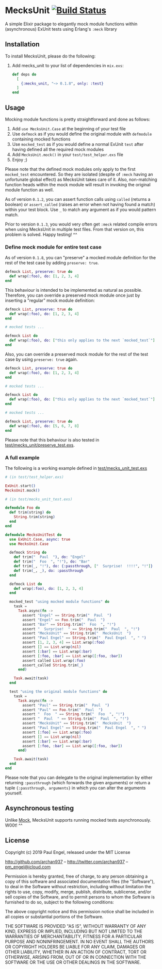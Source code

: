 # MecksUnit [![Build Status](https://travis-ci.org/archan937/mecks_unit.svg?branch=master)](https://travis-ci.org/archan937/mecks_unit)

A simple Elixir package to elegantly mock module functions within (asynchronous) ExUnit tests using Erlang's `:meck` library

## Installation

To install MecksUnit, please do the following:

  1. Add mecks_unit to your list of dependencies in `mix.exs`:

      ```elixir
      def deps do
        [
          {:mecks_unit, "~> 0.1.8", only: :test}
        ]
      end
      ```

## Usage

Mocking module functions is pretty straightforward and done as follows:

  1. Add `use MecksUnit.Case` at the beginning of your test file
  2. Use `defmock` as if you would define the original module with `defmodule` containing mocked functions
  3. Use `mocked_test` as if you would define a normal ExUnit `test` after having defined all the required mock modules
  4. Add `MecksUnit.mock()` in your `test/test_helper.exs` file
  5. Enjoy ;)

Please note that the defined mock modules only apply to the first `mocked_test` encountered.
So they are isolated (despite of `:meck` having an unfortunate global effect) as MecksUnit takes care of it.
Also, non-matching function heads within the mock module will result in invoking the original module function as well.

As of version `0.1.2`, you can assert function calls using `called` (returns a boolean) or `assert_called` (raises an
error when not having found a match) within your test block. Use `_` to match any argument as if you would pattern match.

Prior to version `0.1.3`, you would very often get `:meck` related compile errors when using MecksUnit in multiple test files.
From that version on, this problem is solved. Happy testing! ^^

### Define mock module for entire test case

As of version `0.1.8`, you can "preserve" a mocked module definition for the rest of the test case by adding `preserve: true`.

  ```elixir
  defmock List, preserve: true do
    def wrap(:foo), do: [1, 2, 3, 4]
  end
  ```

This behaviour is intended to be implemented as natural as possible. Therefore, you can override a preserved mock module once
just by inserting a "regular" mock module definition:

  ```elixir
  defmock List, preserve: true do
    def wrap(:foo), do: [1, 2, 3, 4]
  end

  # mocked tests ...

  defmock List do
    def wrap(:foo), do: ["this only applies to the next `mocked_test`"]
  end
  ```

Also, you can override a preserved mock module for the rest of the test case by using `preserve: true` again.

  ```elixir
  defmock List, preserve: true do
    def wrap(:foo), do: [1, 2, 3, 4]
  end

  # mocked tests ...

  defmock List do
    def wrap(:foo), do: ["this only applies to the next `mocked_test`"]
  end

  # mocked tests ...

  defmock List, preserve: true do
    def wrap(:foo), do: [5, 6, 7, 8]
  end
  ```

Please note that this behaviour is also tested in [test/mecks_unit/preserve_test.exs](https://github.com/archan937/mecks_unit/blob/master/test/mecks_unit/preserve_test.exs).

### A full example

The following is a working example defined in [test/mecks_unit_test.exs](https://github.com/archan937/mecks_unit/blob/master/test/mecks_unit_test.exs)

  ```elixir
  # (in test/test_helper.exs)

  ExUnit.start()
  MecksUnit.mock()
  ```

  ```elixir
  # (in test/mecks_unit_test.exs)

  defmodule Foo do
    def trim(string) do
      String.trim(string)
    end
  end

  defmodule MecksUnitTest do
    use ExUnit.Case, async: true
    use MecksUnit.Case

    defmock String do
      def trim("  Paul  "), do: "Engel"
      def trim("  Foo  ", "!"), do: "Bar"
      def trim(_, "!"), do: {:passthrough, ["  Surprise!  !!!!", "!"]}
      def trim(_, _), do: :passthrough
    end

    defmock List do
      def wrap(:foo), do: [1, 2, 3, 4]
    end

    mocked_test "using mocked module functions" do
      task =
        Task.async(fn ->
          assert "Engel" == String.trim("  Paul  ")
          assert "Engel" == Foo.trim("  Paul  ")
          assert "Bar" == String.trim("  Foo  ", "!")
          assert "  Surprise!  " == String.trim("  Paul  ", "!")
          assert "MecksUnit" == String.trim("  MecksUnit  ")
          assert "Paul Engel" == String.trim("  Paul Engel  ", " ")
          assert [1, 2, 3, 4] == List.wrap(:foo)
          assert [] == List.wrap(nil)
          assert [:bar] == List.wrap(:bar)
          assert [:foo, :bar] == List.wrap([:foo, :bar])
          assert called List.wrap(:foo)
          assert_called String.trim(_)
        end)

      Task.await(task)
    end

    test "using the original module functions" do
      task =
        Task.async(fn ->
          assert "Paul" == String.trim("  Paul  ")
          assert "Paul" == Foo.trim("  Paul  ")
          assert "  Foo  " == String.trim("  Foo  ", "!")
          assert "  Paul  " == String.trim("  Paul  ", "!")
          assert "MecksUnit" == String.trim("  MecksUnit  ")
          assert "Paul Engel" == String.trim("  Paul Engel  ", " ")
          assert [:foo] == List.wrap(:foo)
          assert [] == List.wrap(nil)
          assert [:bar] == List.wrap(:bar)
          assert [:foo, :bar] == List.wrap([:foo, :bar])
        end)

      Task.await(task)
    end
  end
  ```

Please note that you can delegate to the original implementation by either returning `:passthrough` (which forwards the given arguments)
or return a tuple `{:passthrough, arguments}` in which you can alter the arguments yourself.

## Asynchronous testing

Unlike [Mock](https://github.com/jjh42/mock), MecksUnit supports running mocked tests asynchronously. W00t! ^^

## License

Copyright (c) 2019 Paul Engel, released under the MIT License

http://github.com/archan937 – http://twitter.com/archan937 – pm_engel@icloud.com

Permission is hereby granted, free of charge, to any person obtaining a copy of this software and associated documentation files (the "Software"), to deal in the Software without restriction, including without limitation the rights to use, copy, modify, merge, publish, distribute, sublicense, and/or sell copies of the Software, and to permit persons to whom the Software is furnished to do so, subject to the following conditions:

The above copyright notice and this permission notice shall be included in all copies or substantial portions of the Software.

THE SOFTWARE IS PROVIDED "AS IS", WITHOUT WARRANTY OF ANY KIND, EXPRESS OR IMPLIED, INCLUDING BUT NOT LIMITED TO THE WARRANTIES OF MERCHANTABILITY, FITNESS FOR A PARTICULAR PURPOSE AND NONINFRINGEMENT. IN NO EVENT SHALL THE AUTHORS OR COPYRIGHT HOLDERS BE LIABLE FOR ANY CLAIM, DAMAGES OR OTHER LIABILITY, WHETHER IN AN ACTION OF CONTRACT, TORT OR OTHERWISE, ARISING FROM, OUT OF OR IN CONNECTION WITH THE SOFTWARE OR THE USE OR OTHER DEALINGS IN THE SOFTWARE.
